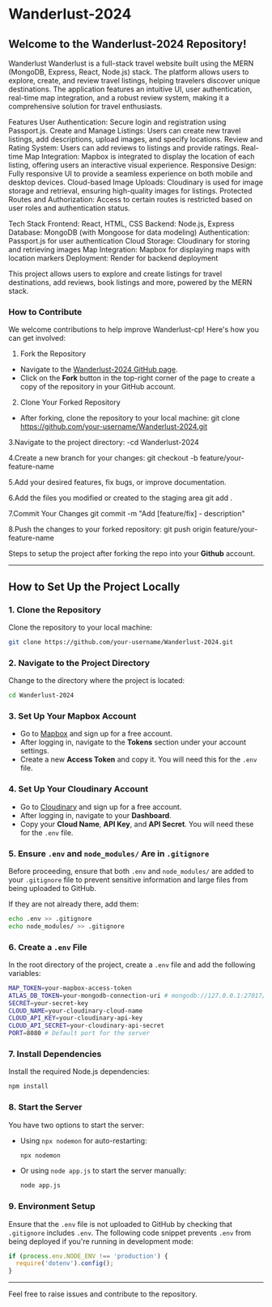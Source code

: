 # Wanderlust-2024

## Welcome to the Wanderlust-2024 Repository!

Wanderlust
Wanderlust is a full-stack travel website built using the MERN (MongoDB, Express, React, Node.js) stack. The platform allows users to explore, create, and review travel listings, helping travelers discover unique destinations. The application features an intuitive UI, user authentication, real-time map integration, and a robust review system, making it a comprehensive solution for travel enthusiasts.

Features
User Authentication: Secure login and registration using Passport.js.
Create and Manage Listings: Users can create new travel listings, add descriptions, upload images, and specify locations.
Review and Rating System: Users can add reviews to listings and provide ratings.
Real-time Map Integration: Mapbox is integrated to display the location of each listing, offering users an interactive visual experience.
Responsive Design: Fully responsive UI to provide a seamless experience on both mobile and desktop devices.
Cloud-based Image Uploads: Cloudinary is used for image storage and retrieval, ensuring high-quality images for listings.
Protected Routes and Authorization: Access to certain routes is restricted based on user roles and authentication status.

Tech Stack
Frontend: React, HTML, CSS
Backend: Node.js, Express
Database: MongoDB (with Mongoose for data modeling)
Authentication: Passport.js for user authentication
Cloud Storage: Cloudinary for storing and retrieving images
Map Integration: Mapbox for displaying maps with location markers
Deployment: Render for backend deployment

This project allows users to explore and create listings for travel destinations, add reviews, book listings and more, powered by the MERN stack.

### How to Contribute

We welcome contributions to help improve Wanderlust-cp! Here's how you can get involved:

 1. Fork the Repository
- Navigate to the [Wanderlust-2024 GitHub page](https://github.com/Soujanya2004/Wanderlust-2024).
- Click on the **Fork** button in the top-right corner of the page to create a copy of the repository in your GitHub account.

 2. Clone Your Forked Repository
- After forking, clone the repository to your local machine:
  git clone https://github.com/your-username/Wanderlust-2024.git
  
3.Navigate to the project directory:
  -cd Wanderlust-2024

4.Create a new branch for your changes:
git checkout -b feature/your-feature-name

5.Add your desired features, fix bugs, or improve documentation.

6.Add the files you modified or created to the staging area
git add .

7.Commit Your Changes
git commit -m "Add [feature/fix] - description"

8.Push the changes to your forked repository:
git push origin feature/your-feature-name

Steps to setup the project after forking the repo into your **Github** account.

---

## How to Set Up the Project Locally

### 1. Clone the Repository  
Clone the repository to your local machine:
```bash
git clone https://github.com/your-username/Wanderlust-2024.git
```

### 2. Navigate to the Project Directory  
Change to the directory where the project is located:
```bash
cd Wanderlust-2024
```

### 3. Set Up Your Mapbox Account  
- Go to [Mapbox](https://www.mapbox.com/) and sign up for a free account.
- After logging in, navigate to the **Tokens** section under your account settings.
- Create a new **Access Token** and copy it. You will need this for the `.env` file.

### 4. Set Up Your Cloudinary Account  
- Go to [Cloudinary](https://cloudinary.com/) and sign up for a free account.
- After logging in, navigate to your **Dashboard**.
- Copy your **Cloud Name**, **API Key**, and **API Secret**. You will need these for the `.env` file.

### 5. Ensure `.env` and `node_modules/` Are in `.gitignore`  
Before proceeding, ensure that both `.env` and `node_modules/` are added to your `.gitignore` file to prevent sensitive information and large files from being uploaded to GitHub.

If they are not already there, add them:
```bash
echo .env >> .gitignore
echo node_modules/ >> .gitignore
```

### 6. Create a `.env` File  
In the root directory of the project, create a `.env` file and add the following variables:
```bash
MAP_TOKEN=your-mapbox-access-token
ATLAS_DB_TOKEN=your-mongodb-connection-uri # mongodb://127.0.0.1:27017/wanderlust for running mongodb server locally
SECRET=your-secret-key
CLOUD_NAME=your-cloudinary-cloud-name
CLOUD_API_KEY=your-cloudinary-api-key
CLOUD_API_SECRET=your-cloudinary-api-secret
PORT=8080 # Default port for the server
```

### 7. Install Dependencies  
Install the required Node.js dependencies:
```bash
npm install
```

### 8. Start the Server  
You have two options to start the server:
- Using `npx nodemon` for auto-restarting:
  ```bash
  npx nodemon
  ```
- Or using `node app.js` to start the server manually:
  ```bash
  node app.js
  ```

### 9. Environment Setup  
Ensure that the `.env` file is not uploaded to GitHub by checking that `.gitignore` includes `.env`. The following code snippet prevents `.env` from being deployed if you're running in development mode:
```javascript
if (process.env.NODE_ENV !== 'production') {
  require('dotenv').config();
}
```

---

Feel free to raise issues and contribute to the repository.